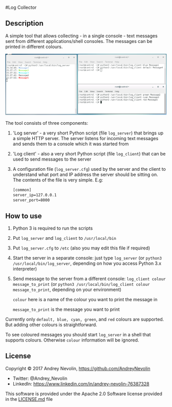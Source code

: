 #Log Collector

## Description
A simple tool that allows collecting - in a single console - text messages
sent from different applications/shell consoles.
The messages can be printed in different colours.

![Log Collector example](/example.png?raw=true "Log Collector at work")

The tool consists of three components:

1. 'Log server' - a very short Python script (file ```log_server```) that
	brings up a simple HTTP server. The server listens for incoming
	text messages and sends them to a console which it was started from
2. 'Log client' - also a very short Python script (file ```log_client```)
	that can be used to send messages to the server
3. A configuration file (```log_server.cfg```) used by the server and the
	client to understand what port and IP address the server should be
	sitting on.
	The contents of the file is very simple. E.g:
	
	```
	[common]
	server_ip=127.0.0.1
	server_port=8000
	```

## How to use
1. Python 3 is required to run the scripts
2. Put ```log_server``` and ```log_client``` to ```/usr/local/bin```
3. Put ```log_server.cfg``` to ```/etc``` (also you may edit this file if
	required)
4. Start the server in a separate console: just type ```log_server``` (or
	```python3 /usr/local/bin/log_server```, depending on how you access
	Python 3.x interpreter)
5. Send message to the server from a different console:
	```log_client colour message_to_print```
	(or ```python3 /usr/local/bin/log_client colour message_to_print```,
	depending on your environment)
	
	```colour``` here is a name of the colour you want to print the message in
	
	```message_to_print``` is the message you want to print

Currently only ```default, blue, cyan, green```, and ```red``` colours are
supported. But adding other colours is straightforward.

To see coloured messages you should start ```log_server``` in a shell that
supports colours. Otherwise ```colour``` information will be ignored.

## License
Copyright © 2017 Andrey Nevolin, https://github.com/AndreyNevolin
 * Twitter: @Andrey_Nevolin
 * LinkedIn: https://www.linkedin.com/in/andrey-nevolin-76387328
  
This software is provided under the Apache 2.0 Software license provided in
the [LICENSE.md](LICENSE.md) file

